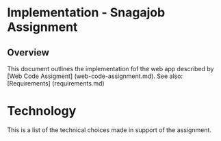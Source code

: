 # Implementation - Snagajob Assignment

## Overview

This document outlines the implementation fof the web app described by [Web Code Assigment] (web-code-assignment.md). See also: [Requirements] (requirements.md)

# Technology

This is a list of the technical choices made in support of the assignment. 
